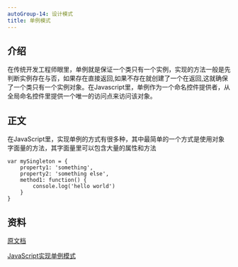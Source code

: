 ```yaml
---
autoGroup-14: 设计模式
title: 单例模式
---
```


## 介绍

在传统开发工程师眼里，单例就是保证一个类只有一个实例，实现的方法一般是先判断实例存在与否，如果存在直接返回,如果不存在就创建了一个在返回,这就确保了一个类只有一个实例对象。在Javascript里，单例作为一个命名控件提供者，从全局命名控件里提供一个唯一的访问点来访问该对象。

## 正文

在JavaScript里，实现单例的方式有很多种，其中最简单的一个方式是使用对象字面量的方法，其字面量里可以包含大量的属性和方法
```
var mySingleton = {
    property1: 'something',
    property2: 'something else',
    method1: function() {
        console.log('hello world')
    }
}
```

## 资料
[原文档](https://www.cnblogs.com/TomXu/archive/2012/02/20/2352817.html)

[JavaScript实现单例模式](https://www.cnblogs.com/darrenji/p/5154040.html)